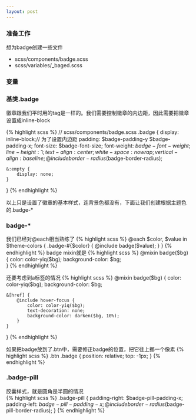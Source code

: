 ```yaml
---
layout: post
---
```


### 准备工作
想为badge创建一些文件
- scss/components/badge.scss
- scss/variables/_baged.scss


### 变量


### 基类.badge
徽章跟我们平时用的tag是一样的。我们需要控制徽章的内边距，因此需要把徽章设置成inline-block

{% highlight scss %}
// scss/components/badge.scss
.badge {
    display: inline-block;// 为了设置内边距
    padding: $badge-padding-y $badge-padding-x;
    font-size: $badge-font-size;
    font-weight: $badge-font-weight;
    line-height: 1;
    text-align: center;
    white-space: nowrap;
    vertical-align: baseline;
    @include border-radius($badge-border-radius);

    &:empty {
        display: none;
    }
}
{% endhighlight %}

以上只是设置了徽章的基本样式，连背景色都没有，下面让我们创建根据主题色的.badge-*

### badge-*
我们已经对@each相当熟练了
{% highlight scss %}
@each $color, $value in $theme-colors {
  .badge-#{$color} {
      @include badge($value);
  }
}
{% endhighlight %}
badge mixin就是
{% highlight scss %}
@mixin badge($bg) {
    color: color-yiq($bg);
    background-color: $bg;   
}
{% endhighlight %}

还要考虑到a标签的情况
{% highlight scss %}
@mixin badge($bg) {
    color: color-yiq($bg);
    background-color: $bg;

    &[href] {
        @include hover-focus {
            color: color-yiq($bg);
            text-decoration: none;
            background-color: darken($bg, 10%);
        }
    }
}
{% endhighlight %}

如果把badge放到了.btn中，需要修正badge的位置，把它往上挪一个像素
{% highlight scss %}
.btn .badge {
    position: relative;
    top: -1px;
}
{% endhighlight %}

### .badge-pill
胶囊样式，就是圆角是半圆的情况  
{% highlight scss %}
.badge-pill {
    padding-right: $badge-pill-padding-x;
    padding-left: $badge-pill-padding-x;
    @include border-radius($badge-pill-border-radius);
}
{% endhighlight %}